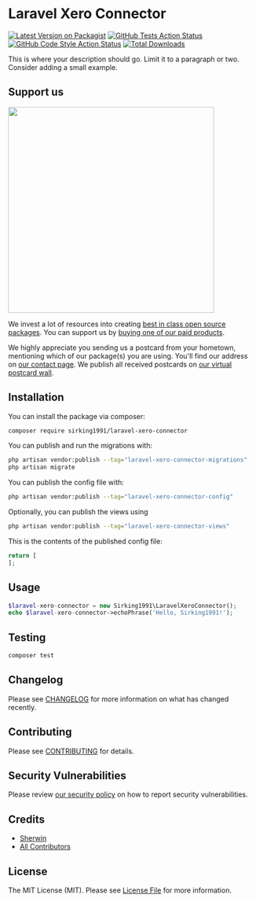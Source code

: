 # Laravel Xero Connector

[![Latest Version on Packagist](https://img.shields.io/packagist/v/sirking1991/laravel-xero-connector.svg?style=flat-square)](https://packagist.org/packages/sirking1991/laravel-xero-connector)
[![GitHub Tests Action Status](https://img.shields.io/github/workflow/status/sirking1991/laravel-xero-connector/run-tests?label=tests)](https://github.com/sirking1991/laravel-xero-connector/actions?query=workflow%3Arun-tests+branch%3Amain)
[![GitHub Code Style Action Status](https://img.shields.io/github/workflow/status/sirking1991/laravel-xero-connector/Check%20&%20fix%20styling?label=code%20style)](https://github.com/sirking1991/laravel-xero-connector/actions?query=workflow%3A"Check+%26+fix+styling"+branch%3Amain)
[![Total Downloads](https://img.shields.io/packagist/dt/sirking1991/laravel-xero-connector.svg?style=flat-square)](https://packagist.org/packages/sirking1991/laravel-xero-connector)

This is where your description should go. Limit it to a paragraph or two. Consider adding a small example.

## Support us

[<img src="https://github-ads.s3.eu-central-1.amazonaws.com/laravel-xero-connector.jpg?t=1" width="419px" />](https://spatie.be/github-ad-click/laravel-xero-connector)

We invest a lot of resources into creating [best in class open source packages](https://spatie.be/open-source). You can support us by [buying one of our paid products](https://spatie.be/open-source/support-us).

We highly appreciate you sending us a postcard from your hometown, mentioning which of our package(s) you are using. You'll find our address on [our contact page](https://spatie.be/about-us). We publish all received postcards on [our virtual postcard wall](https://spatie.be/open-source/postcards).

## Installation

You can install the package via composer:

```bash
composer require sirking1991/laravel-xero-connector
```

You can publish and run the migrations with:

```bash
php artisan vendor:publish --tag="laravel-xero-connector-migrations"
php artisan migrate
```

You can publish the config file with:

```bash
php artisan vendor:publish --tag="laravel-xero-connector-config"
```

Optionally, you can publish the views using

```bash
php artisan vendor:publish --tag="laravel-xero-connector-views"
```

This is the contents of the published config file:

```php
return [
];
```

## Usage

```php
$laravel-xero-connector = new Sirking1991\LaravelXeroConnector();
echo $laravel-xero-connector->echoPhrase('Hello, Sirking1991!');
```

## Testing

```bash
composer test
```

## Changelog

Please see [CHANGELOG](CHANGELOG.md) for more information on what has changed recently.

## Contributing

Please see [CONTRIBUTING](.github/CONTRIBUTING.md) for details.

## Security Vulnerabilities

Please review [our security policy](../../security/policy) on how to report security vulnerabilities.

## Credits

- [Sherwin](https://github.com/sirking1991)
- [All Contributors](../../contributors)

## License

The MIT License (MIT). Please see [License File](LICENSE.md) for more information.

